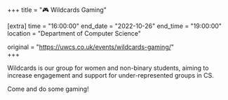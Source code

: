 +++
title = "🎮 Wildcards Gaming"

[extra]
time = "16:00:00"
end_date = "2022-10-26"
end_time = "19:00:00"
location = "Department of Computer Science"

original = "https://uwcs.co.uk/events/wildcards-gaming/"    
+++

Wildcards is our group for women and non-binary students, aiming to increase engagement and support for under-represented groups in CS.

Come and do some gaming!
